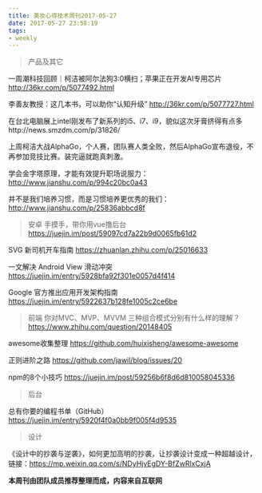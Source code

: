 ```yaml
---
title: 美妆心得技术周刊2017-05-27
date: 2017-05-27 23:58:19
tags:
- weekly
---
```


> 产品及其它

一周潮科技回顾｜柯洁被阿尔法狗3:0横扫；苹果正在开发AI专用芯片 http://36kr.com/p/5077492.html

李善友教授：这几本书，可以助你“认知升级”  http://36kr.com/p/5077727.html

在台北电脑展上intel刚发布了新系列的i5、i7、i9，貌似这次牙膏挤得有点多http://news.smzdm.com/p/31826/

上周柯洁大战AlphaGo，个人赛，团队赛人类全败，然后AlphaGo宣布退役，不再参加竞技比赛。装完逼就跑真刺激。

学会金字塔原理，才能有效提升职场说服力：http://www.jianshu.com/p/994c20bc0a43

并不是我们培养习惯，而是习惯培养更优秀的我们：http://www.jianshu.com/p/25836abbcd8f

> 安卓
手摸手，带你用vue撸后台 https://juejin.im/post/59097cd7a22b9d0065fb61d2

SVG 新司机开车指南 https://zhuanlan.zhihu.com/p/25016633

一文解决 Android View 滑动冲突 https://juejin.im/entry/5928bfa92f301e0057d4f414

Google 官方推出应用开发架构指南 https://juejin.im/entry/5922637b128fe1005c2ce6be


> 前端
你对MVC、MVP、MVVM 三种组合模式分别有什么样的理解？ https://www.zhihu.com/question/20148405

awesome收集整理 https://github.com/huixisheng/awesome-awesome

正则进阶之路 https://github.com/jawil/blog/issues/20

npm的8个小技巧 https://juejin.im/post/59256b6f8d6d810058045336

> 后台

总有你要的编程书单（GitHub） https://juejin.im/entry/5920f4f0a0bb9f005f4d9535

> 设计

《设计中的抄袭与逆袭》，如何更加高明的抄袭，让抄袭设计变成一种超越设计，链接：https://mp.weixin.qq.com/s/NDyHjvEgDY-BfZwRlxCxjA

**本周刊由团队成员推荐整理而成，内容来自互联网**